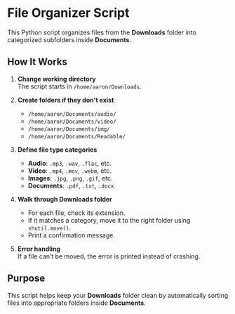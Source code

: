 # File Organizer Script

This Python script organizes files from the **Downloads** folder into categorized subfolders inside **Documents**.  

## How It Works
1. **Change working directory**  
   The script starts in `/home/aaron/Downloads`.

2. **Create folders if they don't exist**  
   - `/home/aaron/Documents/audio/`  
   - `/home/aaron/Documents/video/`  
   - `/home/aaron/Documents/img/`  
   - `/home/aaron/Documents/Readable/`  

3. **Define file type categories**  
   - **Audio**: `.mp3`, `.wav`, `.flac`, etc.  
   - **Video**: `.mp4`, `.mov`, `.webm`, etc.  
   - **Images**: `.jpg`, `.png`, `.gif`, etc.  
   - **Documents**: `.pdf`, `.txt`, `.docx`  

4. **Walk through Downloads folder**  
   - For each file, check its extension.  
   - If it matches a category, move it to the right folder using `shutil.move()`.  
   - Print a confirmation message.  

5. **Error handling**  
   If a file can’t be moved, the error is printed instead of crashing.

   
## Purpose
This script helps keep your **Downloads** folder clean by automatically sorting files into appropriate folders inside **Documents**.
